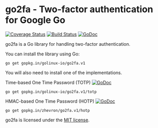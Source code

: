 go2fa - Two-factor authentication for Google Go
===============================================

[![Coverage Status](https://img.shields.io/coveralls/golinux-io/go2fa.svg)](https://coveralls.io/r/golinux-io/go2fa)
[![Build Status](https://travis-ci.org/golinux-io/go2fa.svg?branch=master)](https://travis-ci.org/golinux-io/go2fa)
[![GoDoc](https://godoc.org/github.com/golinux-io/go2fa?status.svg)](https://godoc.org/github.com/golinux-io/go2fa)

go2fa is a Go library for handling two-factor authentication.

You can install the library using Go:

```
go get gopkg.in/golinux-io/go2fa.v1
```

You will also need to install one of the implementations.

Time-based One Time Password (TOTP) [![GoDoc](https://godoc.org/github.com/golinux-io/go2fa/totp?status.svg)](https://godoc.org/github.com/golinux-io/go2fa/totp)
```
go get gopkg.in/golinux-io/go2fa.v1/totp
```

HMAC-based One Time Password (HOTP) [![GoDoc](https://godoc.org/github.com/zhevron/go2fa/hotp?status.svg)](https://godoc.org/github.com/zhevron/go2fa/hotp)
```
go get gopkg.in/zhevron/go2fa.v1/hotp
```

go2fa is licensed under the [MIT license](http://opensource.org/licenses/MIT).
